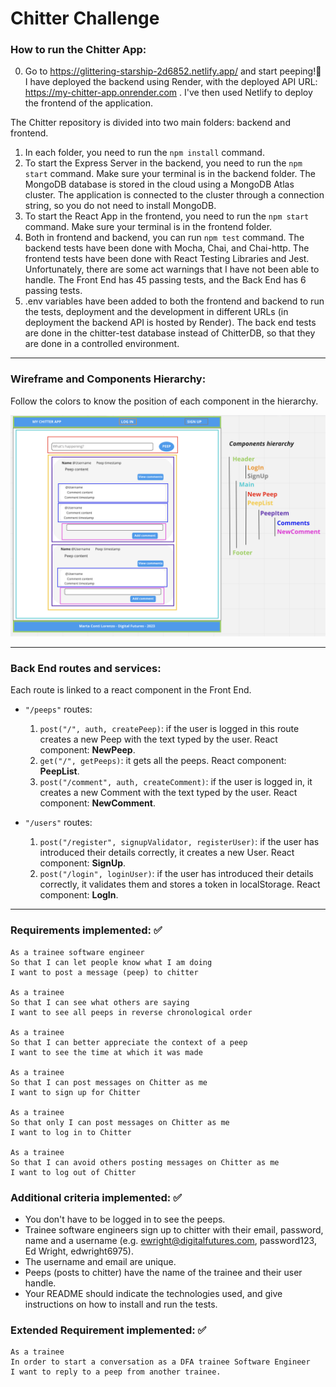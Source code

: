 Chitter Challenge
=================

### How to run the Chitter App:
0. Go to https://glittering-starship-2d6852.netlify.app/ and start peeping!🚀 I have deployed the backend using Render, with the deployed API URL: https://my-chitter-app.onrender.com . I've then used Netlify to deploy the frontend of the application.

The Chitter repository is divided into two main folders: backend and frontend. 

1. In each folder, you need to run the `npm install` command. 
2. To start the Express Server in the backend, you need to run the `npm start` command. Make sure your terminal is in the backend folder. The MongoDB database is stored in the cloud using a MongoDB Atlas cluster. The application is connected to the cluster through a connection string, so you do not need to install MongoDB.
3. To start the React App in the frontend, you need to run the `npm start` command. Make sure your terminal is in the frontend folder.
4. Both in frontend and backend, you can run `npm test` command. The backend tests have been done with Mocha, Chai, and Chai-http. The frontend tests have been done with React Testing Libraries and Jest. Unfortunately, there are some act warnings that I have not been able to handle. The Front End has 45 passing tests, and the Back End has 6 passing tests.
5. .env variables have been added to both the frontend and backend to run the tests, deployment and the development in different URLs (in deployment the backend API is hosted by Render). The back end tests are done in the chitter-test database instead of ChitterDB, so that they are done in a controlled environment. 
_______

### Wireframe and Components Hierarchy:

Follow the colors to know the position of each component in the hierarchy.

![Chitter mockup](/wireframe.png)
______

### Back End routes and services:

Each route is linked to a react component in the Front End.

- `"/peeps"` routes: 
    1. `post("/", auth, createPeep)`: if the user is logged in this route creates a new Peep with the text typed by the user. React component: **NewPeep**.
    2. `get("/", getPeeps)`: it gets all the peeps. React component: **PeepList**.
    3. `post("/comment", auth, createComment)`: if the user is logged in, it creates a new Comment with the text typed by the user. React component: **NewComment**.

- `"/users"` routes:
    1. `post("/register", signupValidator, registerUser)`: if the user has introduced their details correctly, it creates a new User. React component: **SignUp**.
    2. `post("/login", loginUser)`: if the user has introduced their details correctly, it validates them and stores a token in localStorage. React component: **LogIn**.

__________
### Requirements implemented: ✅
```
As a trainee software engineer
So that I can let people know what I am doing  
I want to post a message (peep) to chitter 

As a trainee
So that I can see what others are saying  
I want to see all peeps in reverse chronological order 

As a trainee
So that I can better appreciate the context of a peep
I want to see the time at which it was made 

As a trainee
So that I can post messages on Chitter as me
I want to sign up for Chitter 

As a trainee
So that only I can post messages on Chitter as me
I want to log in to Chitter 

As a trainee
So that I can avoid others posting messages on Chitter as me
I want to log out of Chitter 
```

### Additional criteria implemented: ✅


* You don't have to be logged in to see the peeps. 
* Trainee software engineers sign up to chitter with their email, password, name and a username (e.g. ewright@digitalfutures.com, password123, Ed Wright, edwright6975). 
* The username and email are unique. 
* Peeps (posts to chitter) have the name of the trainee and their user handle. 
* Your README should indicate the technologies used, and give instructions on how to install and run the tests. 

### Extended Requirement implemented: ✅

```
As a trainee
In order to start a conversation as a DFA trainee Software Engineer
I want to reply to a peep from another trainee. 
```




